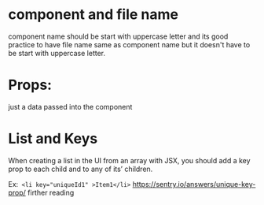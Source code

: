 # component and file name

component name should be start with uppercase letter and its good practice to have file name same as component name but it doesn't have to be start with uppercase letter.

# Props:

just a data passed into the component

# List and Keys

When creating a list in the UI from an array with JSX, you should add a key prop to each child and to any of its’ children.

Ex:` <li key="uniqueId1" >Item1</li>`
https://sentry.io/answers/unique-key-prop/ firther reading

